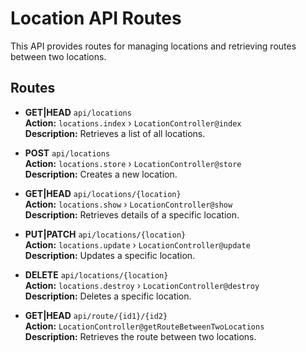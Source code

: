 # Location API Routes

This API provides routes for managing locations and retrieving routes between two locations.

## Routes

- **GET|HEAD** `api/locations`  
  **Action:** `locations.index` › `LocationController@index`  
  **Description:** Retrieves a list of all locations.

- **POST** `api/locations`  
  **Action:** `locations.store` › `LocationController@store`  
  **Description:** Creates a new location.

- **GET|HEAD** `api/locations/{location}`  
  **Action:** `locations.show` › `LocationController@show`  
  **Description:** Retrieves details of a specific location.

- **PUT|PATCH** `api/locations/{location}`  
  **Action:** `locations.update` › `LocationController@update`  
  **Description:** Updates a specific location.

- **DELETE** `api/locations/{location}`  
  **Action:** `locations.destroy` › `LocationController@destroy`  
  **Description:** Deletes a specific location.

- **GET|HEAD** `api/route/{id1}/{id2}`  
  **Action:** `LocationController@getRouteBetweenTwoLocations`  
  **Description:** Retrieves the route between two locations.
